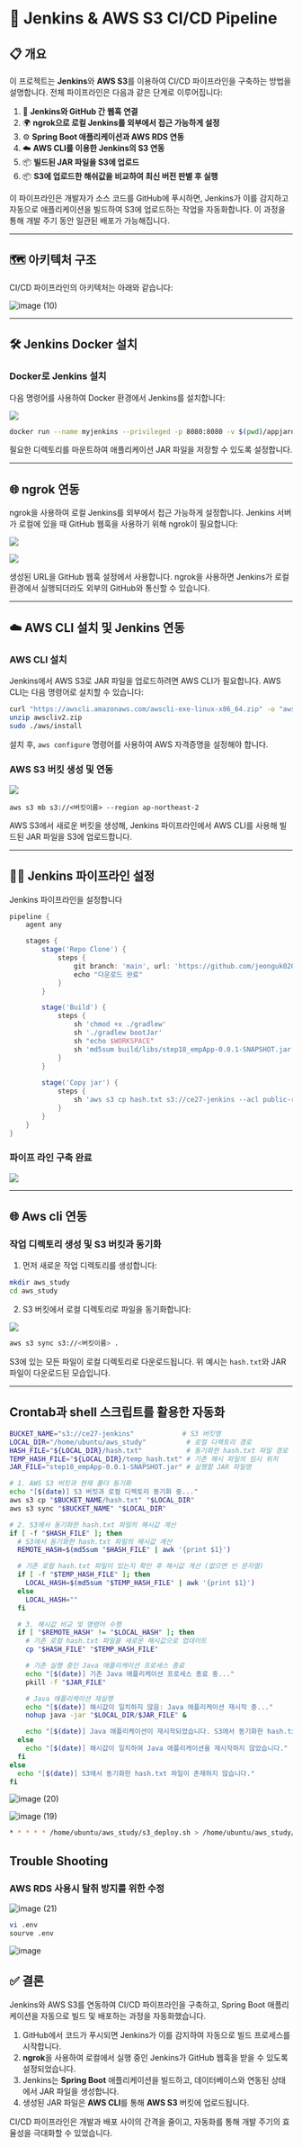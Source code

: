 # 🚀 Jenkins & AWS S3 CI/CD Pipeline

## 📋 개요
이 프로젝트는 **Jenkins**와 **AWS S3**를 이용하여 CI/CD 파이프라인을 구축하는 방법을 설명합니다. 
전체 파이프라인은 다음과 같은 단계로 이루어집니다:

1. 🔗 **Jenkins와 GitHub 간 웹훅 연결**
2. 🌍 **ngrok으로 로컬 Jenkins를 외부에서 접근 가능하게 설정**
3. ⚙️ **Spring Boot 애플리케이션과 AWS RDS 연동**
4. ☁️ **AWS CLI를 이용한 Jenkins의 S3 연동**
5. 📦 **빌드된 JAR 파일을 S3에 업로드**
6. 📦 **S3에 업로드한 해쉬값을 비교하여 최신 버전 판별 후 실행**

이 파이프라인은 개발자가 소스 코드를 GitHub에 푸시하면, Jenkins가 이를 감지하고 자동으로 애플리케이션을 빌드하여 S3에 업로드하는 작업을 자동화합니다. 이 과정을 통해 개발 주기 동안 일관된 배포가 가능해집니다.

---

## 🗺️ 아키텍처 구조
CI/CD 파이프라인의 아키텍처는 아래와 같습니다:

![image (10)](https://github.com/user-attachments/assets/46cef3ff-e523-4ff8-85cd-c3868559e26c)

---

## 🛠️ Jenkins Docker 설치

### Docker로 Jenkins 설치
다음 명령어를 사용하여 Docker 환경에서 Jenkins를 설치합니다:

![](https://velog.velcdn.com/images/yuwankang/post/c867e5e1-72af-4e66-96e8-1588e5fc7825/image.png)

```bash
docker run --name myjenkins --privileged -p 8080:8080 -v $(pwd)/appjardir:/var/jenkins_home/appjar jenkins/jenkins:lts-jdk17
```

필요한 디렉토리를 마운트하여 애플리케이션 JAR 파일을 저장할 수 있도록 설정합니다.

---

## 🌐 ngrok 연동

ngrok을 사용하여 로컬 Jenkins를 외부에서 접근 가능하게 설정합니다. Jenkins 서버가 로컬에 있을 때 GitHub 웹훅을 사용하기 위해 ngrok이 필요합니다:

![](https://velog.velcdn.com/images/yuwankang/post/0fdf5f64-271a-488e-bcf1-22cbeeb9af0f/image.png)


![](https://velog.velcdn.com/images/yuwankang/post/38483567-dc3f-4f8e-9472-dd255439c60f/image.png)

생성된 URL을 GitHub 웹훅 설정에서 사용합니다. ngrok을 사용하면 Jenkins가 로컬 환경에서 실행되더라도 외부의 GitHub와 통신할 수 있습니다.

---

## ☁️ AWS CLI 설치 및 Jenkins 연동

### AWS CLI 설치
Jenkins에서 AWS S3로 JAR 파일을 업로드하려면 AWS CLI가 필요합니다. AWS CLI는 다음 명령어로 설치할 수 있습니다:

```bash
curl "https://awscli.amazonaws.com/awscli-exe-linux-x86_64.zip" -o "awscliv2.zip"
unzip awscliv2.zip
sudo ./aws/install
```

설치 후, `aws configure` 명령어를 사용하여 AWS 자격증명을 설정해야 합니다.

### AWS S3 버킷 생성 및 연동

![](https://velog.velcdn.com/images/yuwankang/post/184f1f25-edea-43a6-a299-72bbe54da77b/image.png)

```
aws s3 mb s3://<버킷이름> --region ap-northeast-2
```

AWS S3에서 새로운 버킷을 생성해, Jenkins 파이프라인에서 AWS CLI를 사용해 빌드된 JAR 파일을 S3에 업로드합니다.

---

## 🧑‍💻 Jenkins 파이프라인 설정

Jenkins 파이프라인을 설정합니다

```groovy
pipeline {
    agent any

    stages {
        stage('Repo Clone') {
            steps {
                git branch: 'main', url: 'https://github.com/jeonguk0201/AWS_Jenkins.git'
                echo "다운로드 완료"
            }
        }

        stage('Build') {
            steps {
                sh 'chmod +x ./gradlew'  
                sh './gradlew bootJar'
                sh "echo $WORKSPACE"
                sh 'md5sum build/libs/step18_empApp-0.0.1-SNAPSHOT.jar > hash.txt'
            }
        }
        
        stage('Copy jar') { 
            steps {
                sh 'aws s3 cp hash.txt s3://ce27-jenkins --acl public-read'
            }
        }
    }
}
```

### 파이프 라인 구축 완료

![](https://velog.velcdn.com/images/yuwankang/post/b6d645bb-e171-4414-9dec-c3da0a5a8ff8/image.png)

---

## 🌐 Aws cli 연동

### 작업 디렉토리 생성 및 S3 버킷과 동기화

1. 먼저 새로운 작업 디렉토리를 생성합니다:
```bash
mkdir aws_study
cd aws_study
```

2. S3 버킷에서 로컬 디렉토리로 파일을 동기화합니다:

![](https://velog.velcdn.com/images/yuwankang/post/4c32dee4-83f5-4cc1-af70-511d7c9b857d/image.png)

```bash
aws s3 sync s3://<버킷이름> .
```

S3에 있는 모든 파일이 로컬 디렉토리로 다운로드됩니다. 위 예시는 `hash.txt`와 JAR 파일이 다운로드된 모습입니다.

---

## Crontab과 shell 스크립트를 활용한 자동화
```bash
BUCKET_NAME="s3://ce27-jenkins"            # S3 버킷명
LOCAL_DIR="/home/ubuntu/aws_study"          # 로컬 디렉토리 경로
HASH_FILE="${LOCAL_DIR}/hash.txt"           # 동기화한 hash.txt 파일 경로
TEMP_HASH_FILE="${LOCAL_DIR}/temp_hash.txt" # 기존 해시 파일의 임시 위치
JAR_FILE="step18_empApp-0.0.1-SNAPSHOT.jar" # 실행할 JAR 파일명

# 1. AWS S3 버킷과 현재 폴더 동기화
echo "[$(date)] S3 버킷과 로컬 디렉토리 동기화 중..."
aws s3 cp "$BUCKET_NAME/hash.txt" "$LOCAL_DIR"
aws s3 sync "$BUCKET_NAME" "$LOCAL_DIR"

# 2. S3에서 동기화한 hash.txt 파일의 해시값 계산
if [ -f "$HASH_FILE" ]; then
  # S3에서 동기화한 hash.txt 파일의 해시값 계산
  REMOTE_HASH=$(md5sum "$HASH_FILE" | awk '{print $1}')

  # 기존 로컬 hash.txt 파일이 있는지 확인 후 해시값 계산 (없으면 빈 문자열)
  if [ -f "$TEMP_HASH_FILE" ]; then
    LOCAL_HASH=$(md5sum "$TEMP_HASH_FILE" | awk '{print $1}')
  else
    LOCAL_HASH=""
  fi

  # 3. 해시값 비교 및 명령어 수행
  if [ "$REMOTE_HASH" != "$LOCAL_HASH" ]; then
    # 기존 로컬 hash.txt 파일을 새로운 해시값으로 업데이트
    cp "$HASH_FILE" "$TEMP_HASH_FILE"

    # 기존 실행 중인 Java 애플리케이션 프로세스 종료
    echo "[$(date)] 기존 Java 애플리케이션 프로세스 종료 중..."
    pkill -f "$JAR_FILE"

    # Java 애플리케이션 재실행
    echo "[$(date)] 해시값이 일치하지 않음: Java 애플리케이션 재시작 중..."
    nohup java -jar "$LOCAL_DIR/$JAR_FILE" &

    echo "[$(date)] Java 애플리케이션이 재시작되었습니다. S3에서 동기화한 hash.txt의 해시값($REMOTE_HASH)이 기존 해시값($LOCAL_HASH)과 일치하지 않았습니다."
  else
    echo "[$(date)] 해시값이 일치하여 Java 애플리케이션을 재시작하지 않았습니다."
  fi
else
  echo "[$(date)] S3에서 동기화한 hash.txt 파일이 존재하지 않습니다."
fi
```

![image (20)](https://github.com/user-attachments/assets/1b7bf86b-4fac-4186-99ed-46436f7b7420)

![image (19)](https://github.com/user-attachments/assets/dbf57b85-d319-46ef-9318-74baf1bb788d)
```bash
* * * * * /home/ubuntu/aws_study/s3_deploy.sh > /home/ubuntu/aws_study/crontab.log 2>&1
```

## Trouble Shooting
### AWS RDS 사용시 탈취 방지를 위한 수정
![image (21)](https://github.com/user-attachments/assets/9daec7b1-7d6f-44bc-a724-a0b35dada423)
```bash
vi .env
sourve .env
```
![image](https://github.com/user-attachments/assets/2a87ec2a-b0f2-4fdd-b927-64ceba1a86fc)


## ✅ 결론

Jenkins와 AWS S3를 연동하여 CI/CD 파이프라인을 구축하고, Spring Boot 애플리케이션을 자동으로 빌드 및 배포하는 과정을 자동화했습니다.

1. GitHub에서 코드가 푸시되면 Jenkins가 이를 감지하여 자동으로 빌드 프로세스를 시작합니다.
2. **ngrok**을 사용하여 로컬에서 실행 중인 Jenkins가 GitHub 웹훅을 받을 수 있도록 설정되었습니다.
3. Jenkins는 **Spring Boot** 애플리케이션을 빌드하고, 데이터베이스와 연동된 상태에서 JAR 파일을 생성합니다.
4. 생성된 JAR 파일은 **AWS CLI**를 통해 **AWS S3** 버킷에 업로드됩니다.

CI/CD 파이프라인은 개발과 배포 사이의 간격을 줄이고, 자동화를 통해 개발 주기의 효율성을 극대화할 수 있었습니다.
